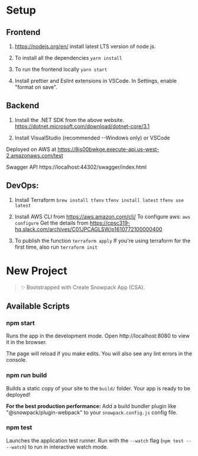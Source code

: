 # Setup

## Frontend

1. https://nodejs.org/en/
   install latest LTS version of node js.

2. To install all the dependencies
   `yarn install`

3. To run the frontend locally
   `yarn start`

4. Install prettier and Eslint extensions in VSCode. In Settings, enable "format on save".

## Backend

1. Install the .NET SDK from the above website.
   https://dotnet.microsoft.com/download/dotnet-core/3.1

2. Install VisualStudio (recommended --Windows only) or VSCode

Deployed on AWS at https://8js00bwkge.execute-api.us-west-2.amazonaws.com/test

Swagger API https://localhost:44302/swagger/index.html

## DevOps:

1. Install Terraform
   `brew install tfenv`
   `tfenv install latest`
   `tfenv use latest`

2. Install AWS CLI from https://aws.amazon.com/cli/
   To configure aws:
   `aws configure`
   Get the details from https://cpsc319-hq.slack.com/archives/C01JPCAGLSW/p1610772100000400

3. To publish the function
   `terraform apply`
   If you're using terraform for the first time, also run `terraform init`
   
   
 # New Project

> ✨ Bootstrapped with Create Snowpack App (CSA).

## Available Scripts

### npm start

Runs the app in the development mode.
Open http://localhost:8080 to view it in the browser.

The page will reload if you make edits.
You will also see any lint errors in the console.

### npm run build

Builds a static copy of your site to the `build/` folder.
Your app is ready to be deployed!

**For the best production performance:** Add a build bundler plugin like "@snowpack/plugin-webpack" to your `snowpack.config.js` config file.

### npm test

Launches the application test runner.
Run with the `--watch` flag (`npm test -- --watch`) to run in interactive watch mode.
